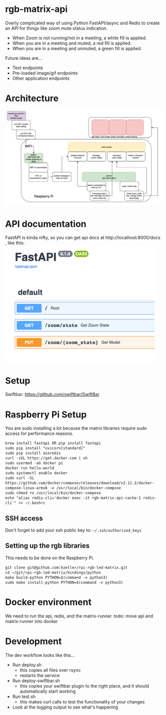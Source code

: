 # rgb-matrix-api
Overly complicated way of using Python FastAPI/async and Redis to create an API for things like zoom mute status indication.

* When Zoom is not running/not in a meeting, a white fill is applied.
* When you are in a meeting and muted, a red fill is applied.
* When you are in a meeting and unmuted, a green fill is applied.

Future ideas are...
- Text endpoints
- Pre-loaded image/gif endpoints
- Other application endpoints

# Architecture
![](images/rgb-matrix-diagram.png)

# API documentation
FastAPI is kinda nifty, so you can get api docs at http://localhost:8000/docs , like this:
![](images/rgb-matrix-fastapi.png)

# Setup
Swiftbar: https://github.com/swiftbar/SwiftBar


# Raspberry Pi Setup
You are sudo installing a lot because the matrix libraries require sudo access for performance reasons.

```
brew install fastapi OR pip install fastapi
sudo pip install "uvicorn[standard]"
sudo pip install aioredis
curl -sSL https://get.docker.com | sh
sudo usermod -aG docker pi
docker run hello-world
sudo systemctl enable docker
sudo curl -SL https://github.com/docker/compose/releases/download/v2.11.2/docker-compose-linux-armv6 -o /usr/local/bin/docker-compose
sudo chmod +x /usr/local/bin/docker-compose
echo "alias redis-cli='docker exec -it rgb-matrix-api-cache-1 redis-cli'" >> ~/.bashrc
```
## SSH access
Don't forget to add your ssh public key to: `~/.ssh/authorized_keys`

## Setting up the rgb libraries
This needs to be done on the Raspberry Pi.
```
git clone git@github.com:hzeller/rpi-rgb-led-matrix.git
cd ~/git/rpi-rgb-led-matrix/bindings/python
make build-python PYTHON=$(command -v python3)
sudo make install-python PYTHON=$(command -v python3)
```

# Docker environment
We need to run the api, redis, and the matrix-runner.
todo: move api and matrix-runner into docker

# Development
The dev workflow looks like this...
- Run deploy.sh
  - this copies all files over rsync
  - restarts the service
- Run deploy-swiftbar.sh
  - this copies your swiftbar plugin to the right place, and it should automatically start working
- Run test.sh
  - this makes curl calls to test the functionality of your changes
- Look at the logging output to see what's happening
